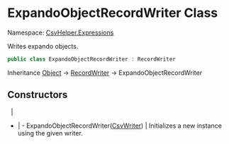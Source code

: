 # ExpandoObjectRecordWriter Class

Namespace: [CsvHelper.Expressions](/api/CsvHelper.Expressions)

Writes expando objects.

```cs
public class ExpandoObjectRecordWriter : RecordWriter
```

Inheritance [Object](https://docs.microsoft.com/en-us/dotnet/api/system.object) -> [RecordWriter](/api/CsvHelper.Expressions/RecordWriter) -> ExpandoObjectRecordWriter

## Constructors
&nbsp; | &nbsp;
- | -
ExpandoObjectRecordWriter([CsvWriter](/api/CsvHelper/CsvWriter)) | Initializes a new instance using the given writer.
